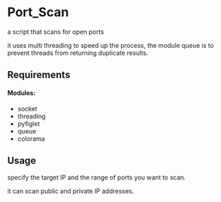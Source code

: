 # Port_Scan
a script that scans for open ports

it uses multi threading to speed up the process, the module queue is to prevent threads
from returning duplicate results.

## Requirements
#### Modules:
* socket
* threading
* pyfiglet
* queue
* colorama

## Usage
specify the target IP and the range of ports you want to scan.

it can scan public and private IP addresses.
